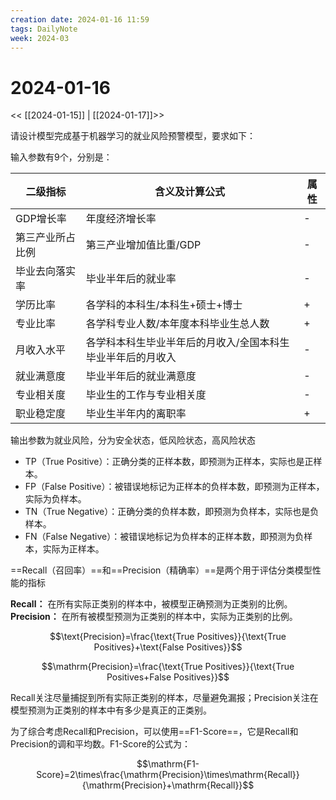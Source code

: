 ```yaml
---
creation date: 2024-01-16 11:59
tags: DailyNote
week: 2024-03
---
```


# 2024-01-16

<< [[2024-01-15]] | [[2024-01-17]]>>

请设计模型完成基于机器学习的就业风险预警模型，要求如下：

输入参数有9个，分别是：

| 二级指标         | 含义及计算公式                                              | 属性 |
| ---------------- | ----------------------------------------------------------- | ---- |
| GDP增长率        | 年度经济增长率                                              | -    |
| 第三产业所占比例 | 第三产业增加值比重/GDP                                      | -    |
| 毕业去向落实率   | 毕业半年后的就业率                                          | -    |
| 学历比率         | 各学科的本科生/本科生+硕士+博士                             | +    |
| 专业比率         | 各学科专业人数/本年度本科毕业生总人数                       | +    |
| 月收入水平       | 各学科本科生毕业半年后的月收入/全国本科生毕业半年后的月收入 | -    |
| 就业满意度       | 毕业半年后的就业满意度                                      | -    |
| 专业相关度       | 毕业生的工作与专业相关度                                    | -    |
| 职业稳定度       | 毕业生半年内的离职率                                        | +    |

输出参数为就业风险，分为安全状态，低风险状态，高风险状态


- TP（True Positive）：正确分类的正样本数，即预测为正样本，实际也是正样本。
- FP（False Positive）：被错误地标记为正样本的负样本数，即预测为正样本，实际为负样本。
- TN（True Negative）：正确分类的负样本数，即预测为负样本，实际也是负样本。
- FN（False Negative）：被错误地标记为负样本的正样本数，即预测为负样本，实际为正样本。

==Recall（召回率）==和==Precision（精确率）==是两个用于评估分类模型性能的指标

**Recall：** 在所有实际正类别的样本中，被模型正确预测为正类别的比例。
**Precision：** 在所有被模型预测为正类别的样本中，实际为正类别的比例。

$$\text{Precision}=\frac{\text{True Positives}}{\text{True Positives}+\text{False Positives}}$$

$$\mathrm{Precision}=\frac{\text{True Positives}}{\text{True Positives+False Positives}}$$

Recall关注尽量捕捉到所有实际正类别的样本，尽量避免漏报；Precision关注在模型预测为正类别的样本中有多少是真正的正类别。

为了综合考虑Recall和Precision，可以使用==F1-Score==，它是Recall和Precision的调和平均数。F1-Score的公式为：

$$\mathrm{F1-Score}=2\times\frac{\mathrm{Precision}\times\mathrm{Recall}}{\mathrm{Precision}+\mathrm{Recall}}$$
